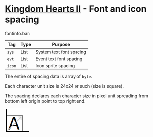 # [Kingdom Hearts II](../../index.md) - Font and icon spacing

fontinfo.bar:

Tag   | Type      | Purpose
------|-----------|--------------------------
`sys` | List      | System text font spacing
`evt` | List      | Event text font spacing
`icon`| List      | Icon sprite spacing

The entire of spacing data is array of `byte`.

Each character unit size is 24x24 or such (size is square).

The spacing declares each character size in pixel unit spreading from bottom left origin point to top right end.

![](images/spacing.png)
